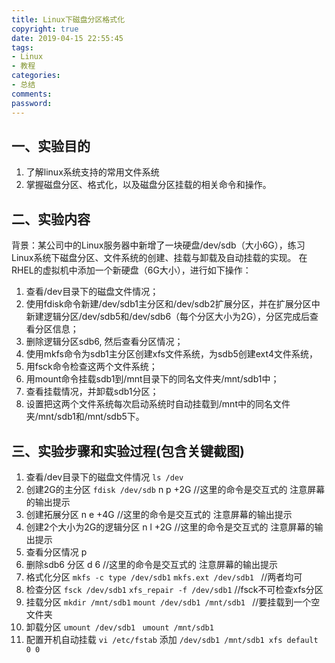```yaml
---
title: Linux下磁盘分区格式化
copyright: true
date: 2019-04-15 22:55:45
tags:
- Linux
- 教程
categories:
- 总结
comments:
password:
---
```


## 一、实验目的
1.	了解linux系统支持的常用文件系统
2.	掌握磁盘分区、格式化，以及磁盘分区挂载的相关命令和操作。

## 二、实验内容
背景：某公司中的Linux服务器中新增了一块硬盘/dev/sdb（大小6G），练习Linux系统下磁盘分区、文件系统的创建、挂载与卸载及自动挂载的实现。
在RHEL的虚拟机中添加一个新硬盘（6G大小），进行如下操作：
1.	查看/dev目录下的磁盘文件情况；
2.	使用fdisk命令新建/dev/sdb1主分区和/dev/sdb2扩展分区，并在扩展分区中新建逻辑分区/dev/sdb5和/dev/sdb6（每个分区大小为2G），分区完成后查看分区信息；
3.	删除逻辑分区sdb6, 然后查看分区情况；
4.	使用mkfs命令为sdb1主分区创建xfs文件系统，为sdb5创建ext4文件系统，
5.	用fsck命令检查这两个文件系统；
6.	用mount命令挂载sdb1到/mnt目录下的同名文件夹/mnt/sdb1中；
7.	查看挂载情况，并卸载sdb1分区；
8.	设置把这两个文件系统每次启动系统时自动挂载到/mnt中的同名文件夹/mnt/sdb1和/mnt/sdb5下。

## 三、实验步骤和实验过程(包含关键截图)
1. 查看/dev目录下的磁盘文件情况
`ls /dev`
2. 创建2G的主分区
`fdisk /dev/sdb`
n p +2G		//这里的命令是交互式的 注意屏幕的输出提示
3. 创建拓展分区
n e +4G		//这里的命令是交互式的 注意屏幕的输出提示
4. 创建2个大小为2G的逻辑分区
n l +2G		//这里的命令是交互式的 注意屏幕的输出提示
5. 查看分区情况
p
6. 删除sdb6 分区
d 6			//这里的命令是交互式的 注意屏幕的输出提示
7. 格式化分区
`mkfs -c type /dev/sdb1`
`mkfs.ext /dev/sdb1 `		//两者均可
8. 检查分区
`fsck /dev/sdb1`
`xfs_repair -f /dev/sdb1`   //fsck不可检查xfs分区
9. 挂载分区
`mkdir /mnt/sdb1`
`mount /dev/sdb1 /mnt/sdb1 `		//要挂载到一个空文件夹
10. 卸载分区
`umount /dev/sdb1 `
`umount /mnt/sdb1`
11. 配置开机自动挂载
`vi /etc/fstab`
添加
`/dev/sdb1 /mnt/sdb1 xfs default 0 0` 
